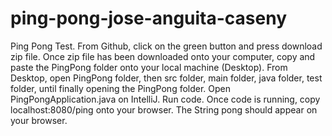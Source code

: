 # ping-pong-jose-anguita-caseny
Ping Pong Test.
From Github, click on the green button and press download zip file.
Once zip file has been downloaded onto your computer, copy and paste the PingPong folder onto your local machine (Desktop).
From Desktop, open PingPong folder, then src folder, main folder, java folder, test folder, until finally opening the PingPong folder.
Open PingPongApplication.java on IntelliJ.
Run code.
Once code is running, copy localhost:8080/ping onto your browser.
The String pong should appear on your browser.
